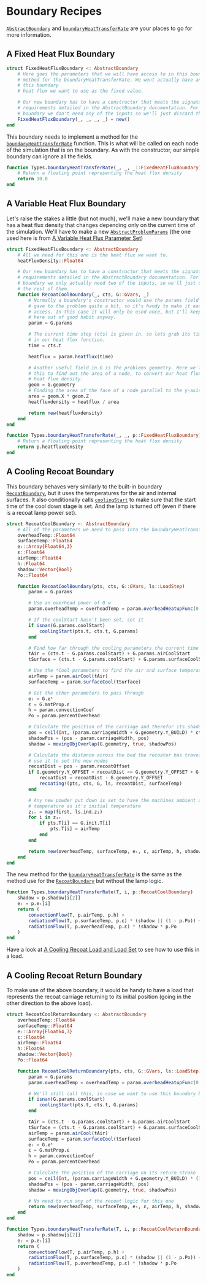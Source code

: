 # Boundary Recipes

[`AbstractBoundary`](@ref) and [`boundaryHeatTransferRate`](@ref) are your
places to go for more information.

## A Fixed Heat Flux Boundary

```julia
struct FixedHeatFluxBoundary <: AbstractBoundary
    # Here goes the parameters that we will have access to in this boundaries
    # method for the boundaryHeatTransferRate. We wont actually have any for
    # this boundary
    # heat flux we want to use as the fixed value.

    # Our new boundary has to have a constructor that meets the signature
    # requirements detailed in the AbstractBoundary documentation. For this
    # boundary we don't need any of the inputs so we'll just discard them.
    FixedHeatFluxBoundary(_, _, _, _) = new()
end
```

This boundary needs to implement a method for the
[`boundaryHeatTransferRate`](@ref) function. This is what will be called on each
node of the simulation that is on the boundary. As with the constructor, our
simple boundary can ignore all the fields.

```julia
function Types.boundaryHeatTransferRate(_, _, _::FixedHeatFluxBoundary)
    # Return a floating point representing the heat flux density
    return 10.0
end
```

## A Variable Heat Flux Boundary

Let's raise the stakes a little (but not much), we'll make a new boundary that
has a heat flux density that changes depending only on the current time of the
simulation. We'll have to make a new [`AbstractProblemParams`](@ref) (the one
used here is from [A Variable Heat Flux Parameter Set](@ref))

```julia
struct FixedHeatFluxBoundary <: AbstractBoundary
    # All we need for this one is the heat flux we want to.
    heatFluxDensity::Float64

    # Our new boundary has to have a constructor that meets the signature
    # requirements detailed in the AbstractBoundary documentation. For this
    # boundary we only actually need two of the inputs, so we'll just discard
    # the rest of them.
    function RecoatCoolBoundary(_, cts, G::GVars, _)
        # Normally a boundary's constructor would use the params field that we
        # gave to the problem quite a bit, so it's handy to make it easier to
        # access. In this case it will only be used once, but I'll keep this
        # here out of good habit anyway.
        param = G.params

        # The current time step (cts) is given in, so lets grab its time to use
        # in our heat flux function.
        time = cts.t

        heatflux = param.heatflux(time)

        # Another useful field in G is the problems geometry. Here we'll use
        # this to find out the area of a node, to convert our heat flux into a
        # heat flux density.
        geom = G.geometry
        # Finding the area of the face of a node parallel to the y-axis
        area = geom.X * geom.Z
        heatfluxdensity = heatflux / area

        return new(heatfluxdensity)
    end
end
```

```julia
function Types.boundaryHeatTransferRate(_, _, p::FixedHeatFluxBoundary)
    # Return a floating point representing the heat flux density
    return p.heatfluxdensity
end
```

## A Cooling Recoat Boundary

This boundary behaves very similarly to the built-in boundary
[`RecoatBoundary`](@ref), but it uses the temperatures for the air and internal
surfaces. It also conditionally calls [`coolingStart`](@ref) to make sure that
the start time of the cool down stage is set. And the lamp is turned off (even
if there is a recoat lamp power set).

```julia
struct RecoatCoolBoundary <: AbstractBoundary
    # All of the parameters we need to pass into the boundaryHeatTransferRate function
    overheadTemp::Float64
    surfaceTemp::Float64
    eₗ::Array{Float64,3}
    ε::Float64
    airTemp::Float64
    h::Float64
    shadow::Vector{Bool}
    Po::Float64

    function RecoatCoolBoundary(pts, cts, G::GVars, ls::LoadStep)
        param = G.params

        # Use an overhead power of 0 w
        param.overheadTemp = overheadTemp = param.overheadHeatupFunc(0.0, param.overheadTemp, cts)

        # If the coolStart hasn't been set, set it
        if isnan(G.params.coolStart)
            coolingStart(pts.t, cts.t, G.params)
        end

        # Find how far through the cooling parameters the current time step is
        tAir = (cts.t - G.params.coolStart) + G.params.airCoolStart
        tSurface = (cts.t - G.params.coolStart) + G.params.surfaceCoolStart

        # Use the *Cool parameters to find the air and surface temperatures
        airTemp = param.airCool(tAir)
        surfaceTemp = param.surfaceCool(tSurface)

        # Get the other parameters to pass through
        eₗ = G.eᵗ
        ε = G.matProp.ε
        h = param.convectionCoef
        Po = param.percentOverhead

        # Calculate the position of the carriage and therefor its shadow
        pos = ceil(Int, (param.carriageWidth + G.geometry.Y_BUILD) * cts.tₚ)
        shadowPos = (pos - param.carriageWidth, pos)
        shadow = movingObjOverlap(G.geometry, true, shadowPos)

        # Calculate the distance across the bed the recoater has traveled, and
        # use it to set the new nodes
        recoatDist = pos - param.recoatOffset
        if G.geometry.Y_OFFSET < recoatDist <= G.geometry.Y_OFFSET + G.geometry.Y
            recoatDist = recoatDist - G.geometry.Y_OFFSET
            recoating!(pts, cts, G, ls, recoatDist, surfaceTemp)
        end

        # Any new powder put down is set to have the machines ambient air
        # temperature as it's initial temperature
        z₂ᵣ = map(first, ls.ind.z₂)
        for i in z₂ᵣ
            if pts.T[i] == G.init.T[i]
                pts.T[i] = airTemp
            end
        end

        return new(overheadTemp, surfaceTemp, eₗ, ε, airTemp, h, shadow, Po)
    end
end
```

The new method for the [`boundaryHeatTransferRate`](@ref) is the same as the
method use for the [`RecoatBoundary`](@ref) but without the lamp logic.

```julia
function Types.boundaryHeatTransferRate(T, i, p::RecoatCoolBoundary)
    shadow = p.shadow[i[2]]
    eₗ = p.eₗ[i]
    return (
        convectionFlow(T, p.airTemp, p.h) +
        radiationFlow(T, p.surfaceTemp, p.ε) * (shadow || (1 - p.Po)) +
        radiationFlow(T, p.overheadTemp, p.ε) * !shadow * p.Po
    )
end
```

Have a look at [A Cooling Recoat Load and Load Set](@ref) to see how to use this in a load.

## A Cooling Recoat Return Boundary

To make use of the above boundary, it would be handy to have a load that represents
the recoat carriage returning to its initial position (going in the other
direction to the above load).

```julia
struct RecoatCoolReturnBoundary <: AbstractBoundary
    overheadTemp::Float64
    surfaceTemp::Float64
    eₗ::Array{Float64,3}
    ε::Float64
    airTemp::Float64
    h::Float64
    shadow::Vector{Bool}
    Po::Float64

    function RecoatCoolReturnBoundary(pts, cts, G::GVars, ls::LoadStep)
        param = G.params
        param.overheadTemp = overheadTemp = param.overheadHeatupFunc(0.0, param.overheadTemp, cts)

        # We'll still call this, in case we want to use this boundary before the previous one
        if isnan(G.params.coolStart)
            coolingStart(pts.t, cts.t, G.params)
        end

        tAir = (cts.t - G.params.coolStart) + G.params.airCoolStart
        tSurface = (cts.t - G.params.coolStart) + G.params.surfaceCoolStart
        airTemp = param.airCool(tAir)
        surfaceTemp = param.surfaceCool(tSurface)
        eₗ = G.eᵗ
        ε = G.matProp.ε
        h = param.convectionCoef
        Po = param.percentOverhead

        # Calculate the position of the carriage on its return stroke
        pos = ceil(Int, (param.carriageWidth + G.geometry.Y_BUILD) * (1 - cts.tₚ))
        shadowPos = (pos - param.carriageWidth, pos)
        shadow = movingObjOverlap(G.geometry, true, shadowPos)

        # No need to run any of the recoat logic for this one
        return new(overheadTemp, surfaceTemp, eₗ, ε, airTemp, h, shadow, Po)
    end
end

function Types.boundaryHeatTransferRate(T, i, p::RecoatCoolReturnBoundary)
    shadow = p.shadow[i[2]]
    eₗ = p.eₗ[i]
    return (
        convectionFlow(T, p.airTemp, p.h) +
        radiationFlow(T, p.surfaceTemp, p.ε) * (shadow || (1 - p.Po)) +
        radiationFlow(T, p.overheadTemp, p.ε) * !shadow * p.Po
    )
end
```
